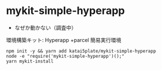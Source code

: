 # mykit-simple-hyperapp
- なぜか動かない（調査中）

環境構築キット: Hyperapp +parcel 簡易実行環境

```
npm init -y && yarn add katai5plate/mykit-simple-hyperapp
node -e "require('mykit-simple-hyperapp')();"
yarn mykit-install
```
